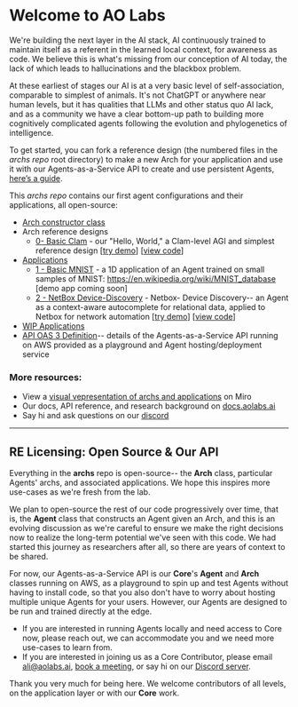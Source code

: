 # Welcome to  AO Labs

We're building the next layer in the AI stack, AI continuously trained to maintain itself as a referent in the learned local context, for awareness as code. We believe this is what's missing from our conception of AI today, the lack of which leads to hallucinations and the blackbox problem.

At these earliest of stages our AI is at a very basic level of self-association, comparable to simplest of animals. It's not ChatGPT or anywhere near human levels, but it has qualities that LLMs and other status quo AI lack, and as a community we have a clear bottom-up path to building more cognitively complicated agents following the evolution and phylogenetics of intelligence.

To get started, you can fork a reference design (the numbered files in the *archs repo* root directory) to make a new Arch for your application and use it with our Agents-as-a-Service API to create and use persistent Agents, [here’s a guide](https://docs.aolabs.ai/docs/arch).

This *archs repo* contains our first agent configurations and their applications, all open-source:
- [Arch constructor class](https://github.com/aolabsai/archs/blob/main/Arch.py)
- Arch reference designs
	- [0- Basic Clam](0_basic_clam.py) -  our "Hello, World," a Clam-level AGI and simplest reference design     [[try demo](https://aolabs.streamlit.app/)] [[view code](https://github.com/aolabsai/archs/tree/main/Applications/HelloWorld-BasicClam)]
- [Applications](https://github.com/aolabsai/archs/tree/main/Applications)
	- [1 - Basic MNIST](1_basic_MNIST.py) - a 1D application of an Agent trained on small samples of MNIST: https://en.wikipedia.org/wiki/MNIST_database     [demo app coming soon]
	- [2 - NetBox Device-Discovery](2_netbox-device_discovery.py) - Netbox- Device Discovery-- an Agent as a context-aware autocomplete for relational data, applied to Netbox for network automation     [[try demo](https://aolabs-netbox.streamlit.app/)] [[view code](https://github.com/aolabsai/archs/tree/main/Applications/Netbox/Device_Discovery)]
- [WIP Applications](https://github.com/aolabsai/archs/tree/main/WIP%20Architectures)
- [API OAS 3 Definition](https://github.com/aolabsai/archs/blob/main/core_api.yaml)-- details of the Agents-as-a-Service API running on AWS provided as a playground and Agent hosting/deployment service

### More resources:
- View a [visual vepresentation of archs and applications](https://miro.com/app/board/uXjVM_kESvI=/?share_link_id=686677372269) on Miro
- Our docs, API reference, and research background on [docs.aolabs.ai](https://docs.aolabs.ai)
- Say hi and ask questions on our [discord](https://discord.gg/FTQgAgzZT7)

---
## RE Licensing: Open Source & Our API

Everything in the **archs** repo is open-source-- the **Arch** class, particular Agents' archs, and associated applications. We hope this inspires more use-cases as we're fresh from the lab.

We plan to open-source the rest of our code progressively over time, that is, the **Agent** class that constructs an Agent given an Arch, and this is an evolving discussion as we're careful to ensure we make the right decisions now to realize the long-term potential we've seen with this code. We had started this journey as researchers after all, so there are years of context to be shared.

For now, our Agents-as-a-Service API is our **Core**'s **Agent** and **Arch** classes running on AWS, as a playground to spin up and test Agents without having to install code, so that you also don't have to worry about hosting multiple unique Agents for your users. However, our Agents are designed to be run and trained directly at the edge.
- If you are interested in running Agents locally and need access to Core now, please reach out, we can accommodate you and we need more use-cases to learn from. 
- If you are interested in joining us as a Core Contributor, please email ali@aolabs.ai, [book a meeting](https://calendly.com/aee/meeting), or say hi on our [Discord server](https://discord.gg/FTQgAgzZT7).

Thank you very much for being here. We welcome contributors of all levels, on the application layer or with our **Core** work.
